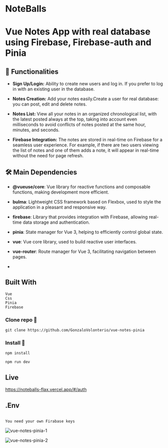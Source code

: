 # NoteBalls

# Vue Notes App with real database using Firebase, Firebase-auth and Pinia

## 🚀 Functionalities
- **Sign Up/Login:** Ability to create new users and log in. If you prefer to log in with an existing user in the database.

- **Notes Creation:** Add your notes easily.Create a user for real database: you can post, edit and delete notes.

- **Notes List:** View all your notes in an organized chronological list, with the latest posted always at the top, taking into account even milliseconds to avoid conflicts of notes posted at the same hour, minutes, and seconds.

- **Firebase Integration:** The notes are stored in real-time on Firebase for a seamless user experience. For example, if there are two users viewing the list of notes and one of them adds a note, it will appear in real-time without the need for page refresh.

## 🛠️ Main Dependencies
- **@vueuse/core**: Vue library for reactive functions and composable functions, making development more efficient.

- **bulma**: Lightweight CSS framework based on Flexbox, used to style the application in a pleasant and responsive way.

- **firebase**: Library that provides integration with Firebase, allowing real-time data storage and authentication.

- **pinia**: State manager for Vue 3, helping to efficiently control global state.

- **vue**: Vue core library, used to build reactive user interfaces.

- **vue-router**: Route manager for Vue 3, facilitating navigation between pages.
- 

## Built With
 ```
Vue
Css
Pinia
Firebase
```

### Clone repo 🔧

```
git clone https://github.com/GonzaloVolonterio/vue-notes-pinia
```

### Install 🔧

```
npm install
```

```
npm run dev
```

## Live

https://noteballs-flax.vercel.app/#/auth


## .Env
```

You need your own Firabase keys

```


![vue-notes-pinia-1](https://github.com/GonzaloVolonterio/vue-notes-pinia/assets/64506662/e289cf56-7d10-45e8-af3b-151485a13d60)

![vue-notes-pinia-2](https://github.com/GonzaloVolonterio/vue-notes-pinia/assets/64506662/813371a1-7754-464a-afa4-0ea2bbf10b0a)


